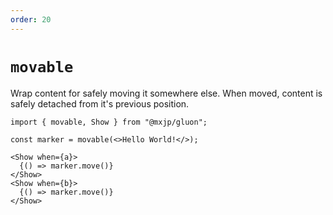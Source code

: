 ```yaml
---
order: 20
---
```


# `movable`
Wrap content for safely moving it somewhere else. When moved, content is safely detached from it's previous position.
```tsx
import { movable, Show } from "@mxjp/gluon";

const marker = movable(<>Hello World!</>);

<Show when={a}>
  {() => marker.move()}
</Show>
<Show when={b}>
  {() => marker.move()}
</Show>
```
